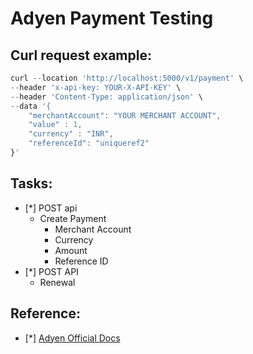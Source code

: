 # Adyen Payment Testing

## Curl request example:
```js
curl --location 'http://localhost:5000/v1/payment' \
--header 'x-api-key: YOUR-X-API-KEY' \
--header 'Content-Type: application/json' \
--data '{
    "merchantAccount": "YOUR MERCHANT ACCOUNT",
    "value" : 1,
    "currency" : "INR",
    "referenceId": "uniqueref2"
}'
```

## Tasks:
- [*] POST api
  - Create Payment
    - Merchant Account
    - Currency
    - Amount
    - Reference ID
- [*] POST API
  - Renewal

## Reference:

- [*] [Adyen Official Docs](https://docs.adyen.com/)


